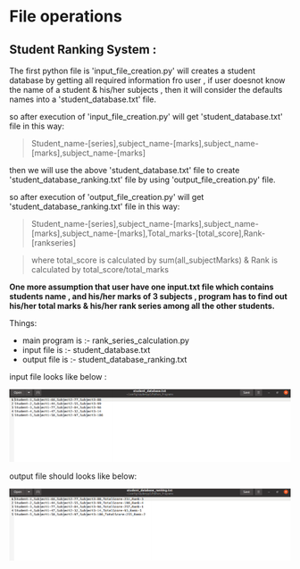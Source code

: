 # File operations

## Student Ranking System :

The first python file is 'input_file_creation.py' will creates a student database by getting all required information fro user , if user doesnot know the name of a student & his/her subjects , then it will consider the defaults names into a 'student_database.txt' file.


so after execution of 'input_file_creation.py' will get 'student_database.txt' file in this way:

> Student_name-[series],subject_name-[marks],subject_name-[marks],subject_name-[marks]
  
  
then we will use the above 'student_database.txt' file to create 'student_database_ranking.txt' file by using 'output_file_creation.py' file.

so after execution of 'output_file_creation.py' will get 'student_database_ranking.txt' file in this way:

> Student_name-[series],subject_name-[marks],subject_name-[marks],subject_name-[marks],Total_marks-[total_score],Rank-[rankseries]

> where total_score is calculated by sum(all_subjectMarks) & Rank is calculated by total_score/total_marks



**One more assumption that user have one input.txt file which contains students name , and his/her marks of 3 subjects , program has to find out his/her total marks & his/her rank series among all the other students.**

Things:
* main program is :- rank_series_calculation.py
* input file is :- student_database.txt
* output file is :-  student_database_ranking.txt

input file looks like below :

![student_database_txt](./Student_Ranking_System/Student_database.png) 

output file should looks like below:

![student_database_ranking_txt](./Student_Ranking_System/Student_database_ranking.png)
